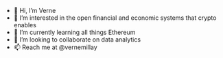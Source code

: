 - 👋 Hi, I’m Verne
- 👀 I’m interested in the open financial and economic systems that crypto enables
- 🌱 I’m currently learning all things Ethereum
- 💞️ I’m looking to collaborate on data analytics
- 📫 Reach me at @vernemillay

<!---
vernemill/vernemill is a ✨ special ✨ repository because its `README.md` (this file) appears on your GitHub profile.
You can click the Preview link to take a look at your changes.
--->
